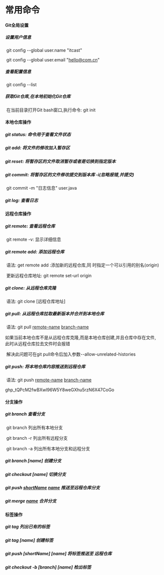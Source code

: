 # 常用命令

#### Git全局设置

##### 设置用户信息

​	git	config	--global	user.name	"itcast"

​	git	config	--global	user.email	"hello@com.cn"

##### 查看配置信息

​	git	config	--list

##### 获取Git仓库,在本地初始化Git仓库

​	在当前目录打开Git bash窗口,执行命令:	git	init



#### 本地仓库操作

##### git	status:	命令用于查看文件状态

##### git	add:	将文件的修改加入暂存区

##### git	reset:	将暂存区的文件取消暂存或者是切换到指定版本

##### git	commit:	将暂存区的文件修改提交到版本库	-i(忽略报错,并提交)

​	git	commit	-m	"日志信息"	user.java

##### git	log:	查看日志

#### 远程仓库操作

##### git	remote:	查看远程仓库

​	git	remote	-v:	显示详细信息

##### git	remote	add:	添加远程仓库

​	语法:	get	remote	add	<shoriginName>	<url>:添加新的远程仓库,同	时指定一个可以引用的别名(origin)

​	更新远程仓库地址:	git	remote	set-url	origin <url>

##### git	clone:	从远程仓库克隆

​	语法:	git	clone	[远程仓库地址]

##### git	pull:	从远程仓库拉取最新版本并合并到本地仓库

​	语法:	git	pull	[remote-name](远程仓库别名)	[branch-name](远程仓库分支名称)

​	如果当前本地仓库不是从远程仓库克隆,而是本地仓库创建,并且仓库中存在文件,	此时从远程仓库拉去文件时会报错

​	解决此问题可在git	pull命令后加入参数--allow-unrelated-histories

##### git	push:	将本地仓库内容推送到远程仓库

​	语法:	git	push	[remote-name](远程仓库别名)	[branch-name](远程仓库分支名称)

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

#### 分支操作

##### git	branch	查看分支

​	git	branch	列出所有本地分支

​	git	branch	-r	列出所有远程分支

​	git	branch	-a	列出所有本地分支和远程分支

##### git	branch	[name]		创建分支

##### git	checkout	[name]	切换分支

##### git	push	[shortName](远程仓库名称)	[name](本地分支)	推送至远程仓库分支

##### git	merge	[name](分支name)	合并分支



#### 标签操作

##### git	tag	列出已有的标签

##### git	tag	[name]	创建标签

##### git	push	[shortName]	[name]	将标签推送至	远程仓库

##### git	checkout	-b	[branch]	[name]	检出标签